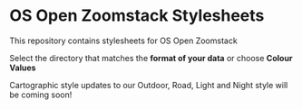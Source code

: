 # OS Open Zoomstack Stylesheets

This repository contains stylesheets for OS Open Zoomstack

Select the directory that matches the **format of your data** or choose **Colour Values**

Cartographic style updates to our Outdoor, Road, Light and Night style will be coming soon!
